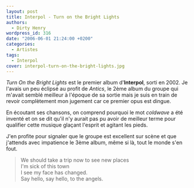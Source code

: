 ```yaml
---
layout: post
title: Interpol - Turn on the Bright Lights
authors:
  - Dirty Henry
wordpress_id: 316
date: "2006-06-01 21:24:00 +0200"
categories:
  - Artistes
tags:
  - Interpol
cover: interpol-turn-on-the-bright-lights.jpg
---
```


_Turn On the Bright Lights_ est le premier album d'**Interpol**, sorti en 2002.
Je l'avais un peu éclipsé au profit de _Antics_, le 2ème album du groupe qui
m'avait semblé meilleur à l'époque de sa sortie mais je suis en train de revoir
complètement mon jugement car ce premier opus est dingue.

En écoutant ses chansons, on comprend pourquoi le mot _coldwave_ a été inventé
et on se dit qu'il n'y aurait pas pu avoir de meilleur terme pour qualifier
cette musique glaçant l'esprit et agitant les pieds.

J'en profite pour signaler que le groupe est excellent sur scène et que
j'attends avec impatience le 3ème album, même si là, tout le monde s'en fout.

> We should take a trip now to see new places  
> I'm sick of this town  
> I see my face has changed.  
> Say hello, say hello, to the angels.
